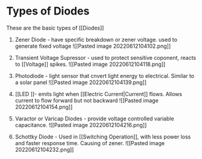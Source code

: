 # Types of Diodes
These are the basic types of [[Diodes]]
1. Zener Diode - have specific breakdown or zener voltage. used to generate fixed voltage
![[Pasted image 20220612104102.png]]
2. Transient Voltage Supressor - used to protect sensitive coponent, reacts to [[Voltage]] spikes. 
 ![[Pasted image 20220612104118.png]]
3. Photodiode - light sensor that cnvert light energy to electrical. Similar to a solar panel
![[Pasted image 20220612104139.png]]

4. [[LED ]]- emits light when [[Electric Current|Current]] flows. Allows current to flow forward but not backward
![[Pasted image 20220612104154.png]]
5. Varactor or Varicap Diodes - provide voltage controlled variable capacitance.
 ![[Pasted image 20220612104216.png]]
6. Schottky Diode - Used in [[Switching Operation]], with less power loss and faster response time.  Causing of zener.
![[Pasted image 20220612104232.png]]